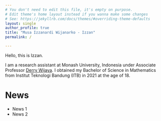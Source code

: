 ```yaml
---
# You don't need to edit this file, it's empty on purpose.
# Edit theme's home layout instead if you wanna make some changes
# See: https://jekyllrb.com/docs/themes/#overriding-theme-defaults
layout: single
author_profile: true
title: "Musa Izzanardi Wijanarko - Izzan"
permalink: /

---
```

Hello, this is Izzan.

I am a research assistant at Monash University, Indonesia under Associate Professor [Derry Wijaya](https://www.monash.edu/indonesia/about/academic-staff/derry-wijaya). I obtained my Bachelor of Science in Mathematics from Institut Teknologi Bandung (ITB) in 2021 at the age of 18.

# News
- News 1
- News 2